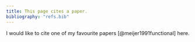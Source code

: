 ```yaml
---
title: This page cites a paper.
bibliography: "refs.bib"
---
```


I would like to cite one of my favourite papers [@meijer1991functional] here.
